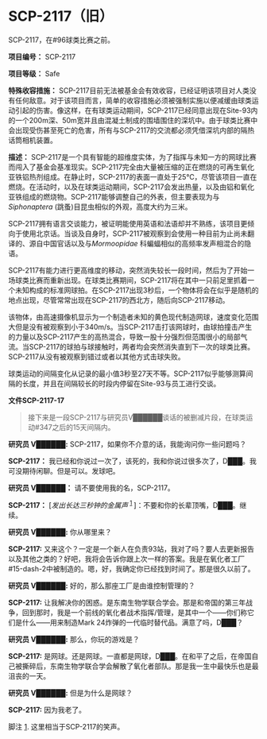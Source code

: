 # SCP-2117（旧）
                        



SCP-2117，在#96球类比赛之前。



**项目编号：** SCP-2117

**项目等级：** Safe

**特殊收容措施：** SCP-2117目前无法被基金会有效收容，已经证明该项目对人类没有任何敌意。对于该项目而言，简单的收容措施必须被强制实施以便减缓由球类运动引起的伤害。像这样，在有球类运动期间，SCP-2117已经同意出现在Site-93内的一个200m深、50m宽并且由混凝土制成的围墙围住的深坑中。由于球类比赛中会出现受伤甚至死亡的危害，所有与SCP-2117的交流都必须凭借深坑内部的隔热话筒相机装置。

**描述：** SCP-2117是一个具有智能的超维度实体，为了指挥与未知一方的网球比赛而闯入了基金会基准现实。SCP-2117完全由大量被压缩的正在燃烧的可再生氧化亚铁铝热剂组成。在静止时，SCP-2117的表面一直处于25℃，尽管该项目一直在燃烧。在活动时，以及在球类运动期间，SCP-2117会发出热量，以及由铝和氧化亚铁组成的燃烧物。SCP-2117能够调整自己的外表，但主要表现为与*Siphonaptera* (跳蚤)目昆虫相似的外观，高度大约为三米。

SCP-2117拥有语言交谈能力，被证明能使用英语和法语却并不熟练，该项目更倾向于使用北京话。当谈及自身时，SCP-2117被观察到会使用一种目前为止尚未翻译的、源自中国官话以及与*Mormoopidae* 科蝙蝠相似的高频率发声相混合的隐语。

SCP-2117有能力进行更高维度的移动，突然消失较长一段时间，然后为了开始一场球类比赛而重新出现。在球类比赛期间，SCP-2117将在其中一只前足里抓着一个未知构成的标准网球拍。在SCP-2117出现3秒后，一个物体将会在似乎是随机的地点出现，尽管常常出现在SCP-2117的西北方，随后向SCP-2117移动。

该物体，由高速摄像机显示为一个制造者未知的黄色现代制造网球，速度变化范围大但是没有被观察到小于340m/s。当SCP-2117击打该网球时，由球拍撞击产生的力量以及SCP-2117产生的高热混合，导致一股十分强烈但范围很小的局部气流。当SCP-2117的球拍与球接触时，两者均会突然消失直到下一次的球类比赛。SCP-2117从没有被观察到错过或者以其他方式击球失败。

球类运动的间隔变化从记录的最小值3秒至27天不等。SCP-2117似乎能够测算间隔的长度，并且在间隔较长的时段内停留在Site-93与员工进行交谈。

**文件SCP-2117-17** 


> 接下来是一段SCP-2117与研究员V██████谈话的被删减片段，在球类运动#347之后的15天间隔内。

**研究员 V██████:** SCP-2117，如果你不介意的话，我能询问你一些问题吗？

**SCP-2117：** 我已经和你说过一次了，该死的，我和你说过很多次了，D███。我可没期待闲聊。但是可以。发球吧。

**研究员 V██████：** 请不要使用我的名，SCP-2117。

**SCP-2117：** [*发出长达三秒钟的金属声* <sup class='footnoteref'>
 <a shape='rect' class='footnoteref' id='footnoteref-1' href='javascript:;' onclick='WIKIDOT.page.utils.scrollToReference(&apos;footnote-1&apos;)'>1</a>
</sup>]：不要和你的长辈顶嘴，D███。继续。

**研究员 V██████:** 你从哪里来？

**SCP-2117:** 又来这个？一定是一个新人在负责93站，我对了吗？要人去更新报告以及其他之类的？好吧，我将会告诉你跟上次一样的答案。我是在氧化者工厂#15-dash-2中被制造的。嗯，好，我确定你已经找到时间了。那是很久以前了。

**研究员 V██████:** 好的，那么那座工厂是由谁控制管理的？

**SCP-2117:** 让我解决你的困惑。是东南生物学联合学会。那是和帝国的第三年战争，回到那时，我是一个前线的氧化者战术指挥/管理，是其中一个——你们称它们是什么——用来制造Mark 24炸弹的一代临时替代品。满意了吗，D███？

**研究员 V██████:** 那么，你玩的游戏是？

**SCP-2117:** 是网球。还是网球。一直都是网球，D███。在和平了之后，在帝国自己被撕碎后，东南生物学联合学会解散了氧化者部队。那是我一生中最快乐也是最沮丧的一天。

**研究员 V██████:** 但是为什么是网球？

**SCP-2117:** 因为我老了。
> 


脚注
<a shape='rect' href='javascript:;' onclick='WIKIDOT.page.utils.scrollToReference(&apos;footnoteref-1&apos;)'>1</a>. 这里相当于SCP-2117的笑声。


                    